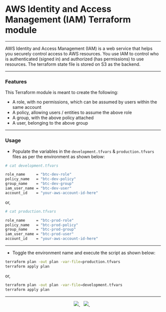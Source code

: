 # AWS Identity and Access Management (IAM) Terraform module

---

AWS Identity and Access Management (IAM) is a web service that helps you securely control access to AWS resources. You use IAM to control who is authenticated (signed in) and authorized (has permissions) to use resources. The terraform state file is stored on S3 as the backend.

---

### Features

This Terraform module is meant to create the following:

- A role, with no permissions, which can be assumed by users within the same account
- A policy, allowing users / entities to assume the above role
- A group, with the above policy attached
- A user, belonging to the above group

---

###  Usage

- Populate the variables in the `development.tfvars` & `production.tfvars` files as per the environment as shown below:

```bash
# cat development.tfvars

role_name     = "btc-dev-role"
policy_name   = "btc-dev-policy"
group_name    = "btc-dev-group"
iam_user_name = "btc-dev-user"
account_id    = "your-aws-account-id-here"
```

or,
```bash
# cat production.tfvars

role_name     = "btc-prod-role"
policy_name   = "btc-prod-policy"
group_name    = "btc-prod-group"
iam_user_name = "btc-prod-user"
account_id    = "your-aws-account-id-here"
```

---

- Toggle the environment name and execute the script as shown below:

```bash
terraform plan -out plan -var-file=production.tfvars
terraform apply plan
```

or,
```bash
terraform plan -out plan -var-file=development.tfvars
terraform apply plan
```

---

<p align='center'>

  <a href="https://www.linkedin.com/in/prasanjit-singh/">
    <img src="https://img.shields.io/badge/linkedin-%230077B5.svg?&style=for-the-badge&logo=linkedin&logoColor=white" />
  </a>&nbsp;&nbsp;
  <a href="https://youtube.com/binpipe">
    <img src="https://img.shields.io/badge/YouTube-FF0000?style=for-the-badge&logo=youtube&logoColor=white" />        
  </a>&nbsp;&nbsp;

</p>
